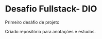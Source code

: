 # Desafio Fullstack- DIO

Primeiro desáfio de projeto

Criado repositório para anotações e estudos.
